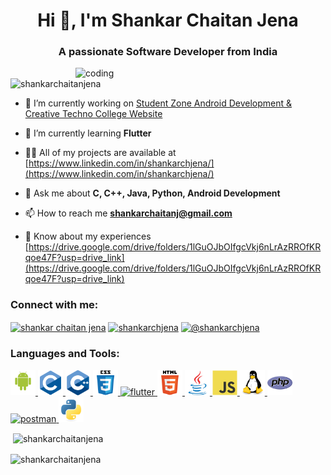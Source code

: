 <h1 align="center">Hi 👋, I'm Shankar Chaitan Jena</h1>
<h3 align="center">A passionate Software Developer from India</h3>
<img align ="right" alt="coding" width="400" src="https://user-images.githubusercontent.com/55389276/140866485-8fb1c876-9a8f-4d6a-98dc-08c4981eaf70.gif">

<p align="left"> <img src="https://komarev.com/ghpvc/?username=shankarchaitanjena&label=Profile%20views&color=0e75b6&style=flat" alt="shankarchaitanjena" /> </p>

- 🔭 I’m currently working on [Student Zone Android Development & Creative Techno College Website](https://creativecollege.in/)

- 🌱 I’m currently learning **Flutter**

- 👨‍💻 All of my projects are available at [https://www.linkedin.com/in/shankarchjena/](https://www.linkedin.com/in/shankarchjena/)

- 💬 Ask me about **C, C++, Java, Python, Android Development**

- 📫 How to reach me **shankarchaitanj@gmail.com**

- 📄 Know about my experiences [https://drive.google.com/drive/folders/1lGuOJbOIfgcVkj6nLrAzRROfKRqoe47F?usp=drive_link](https://drive.google.com/drive/folders/1lGuOJbOIfgcVkj6nLrAzRROfKRqoe47F?usp=drive_link)

<h3 align="left">Connect with me:</h3>
<p align="left">
<a href="https://fb.com/shankar chaitan jena" target="blank"><img align="center" src="https://raw.githubusercontent.com/rahuldkjain/github-profile-readme-generator/master/src/images/icons/Social/facebook.svg" alt="shankar chaitan jena" height="30" width="40" /></a>
<a href="https://instagram.com/shankarchjena" target="blank"><img align="center" src="https://raw.githubusercontent.com/rahuldkjain/github-profile-readme-generator/master/src/images/icons/Social/instagram.svg" alt="shankarchjena" height="30" width="40" /></a>
<a href="https://www.hackerrank.com/@shankarchjena" target="blank"><img align="center" src="https://raw.githubusercontent.com/rahuldkjain/github-profile-readme-generator/master/src/images/icons/Social/hackerrank.svg" alt="@shankarchjena" height="30" width="40" /></a>
</p>

<h3 align="left">Languages and Tools:</h3>
<p align="left"> <a href="https://developer.android.com" target="_blank" rel="noreferrer"> <img src="https://raw.githubusercontent.com/devicons/devicon/master/icons/android/android-original-wordmark.svg" alt="android" width="40" height="40"/> </a> <a href="https://www.cprogramming.com/" target="_blank" rel="noreferrer"> <img src="https://raw.githubusercontent.com/devicons/devicon/master/icons/c/c-original.svg" alt="c" width="40" height="40"/> </a> <a href="https://www.w3schools.com/cpp/" target="_blank" rel="noreferrer"> <img src="https://raw.githubusercontent.com/devicons/devicon/master/icons/cplusplus/cplusplus-original.svg" alt="cplusplus" width="40" height="40"/> </a> <a href="https://www.w3schools.com/css/" target="_blank" rel="noreferrer"> <img src="https://raw.githubusercontent.com/devicons/devicon/master/icons/css3/css3-original-wordmark.svg" alt="css3" width="40" height="40"/> </a> <a href="https://flutter.dev" target="_blank" rel="noreferrer"> <img src="https://www.vectorlogo.zone/logos/flutterio/flutterio-icon.svg" alt="flutter" width="40" height="40"/> </a> <a href="https://www.w3.org/html/" target="_blank" rel="noreferrer"> <img src="https://raw.githubusercontent.com/devicons/devicon/master/icons/html5/html5-original-wordmark.svg" alt="html5" width="40" height="40"/> </a> <a href="https://www.java.com" target="_blank" rel="noreferrer"> <img src="https://raw.githubusercontent.com/devicons/devicon/master/icons/java/java-original.svg" alt="java" width="40" height="40"/> </a> <a href="https://developer.mozilla.org/en-US/docs/Web/JavaScript" target="_blank" rel="noreferrer"> <img src="https://raw.githubusercontent.com/devicons/devicon/master/icons/javascript/javascript-original.svg" alt="javascript" width="40" height="40"/> </a> <a href="https://www.linux.org/" target="_blank" rel="noreferrer"> <img src="https://raw.githubusercontent.com/devicons/devicon/master/icons/linux/linux-original.svg" alt="linux" width="40" height="40"/> </a> <a href="https://www.php.net" target="_blank" rel="noreferrer"> <img src="https://raw.githubusercontent.com/devicons/devicon/master/icons/php/php-original.svg" alt="php" width="40" height="40"/> </a> <a href="https://postman.com" target="_blank" rel="noreferrer"> <img src="https://www.vectorlogo.zone/logos/getpostman/getpostman-icon.svg" alt="postman" width="40" height="40"/> </a> <a href="https://www.python.org" target="_blank" rel="noreferrer"> <img src="https://raw.githubusercontent.com/devicons/devicon/master/icons/python/python-original.svg" alt="python" width="40" height="40"/> </a> </p> 

<!--<p><img align="left" src="https://github-readme-stats.vercel.app/api/top-langs?username=shankarchaitanjena&show_icons=true&locale=en&layout=compact" alt="shankarchaitanjena" /></p>-->

<p>&nbsp;<img align="center" src="https://github-readme-stats.vercel.app/api?username=shankarchaitanjena&show_icons=true&locale=en" alt="shankarchaitanjena" /></p>

<p><img align="center" src="https://github-readme-streak-stats.herokuapp.com/?user=shankarchaitanjena&" alt="shankarchaitanjena" /></p>
